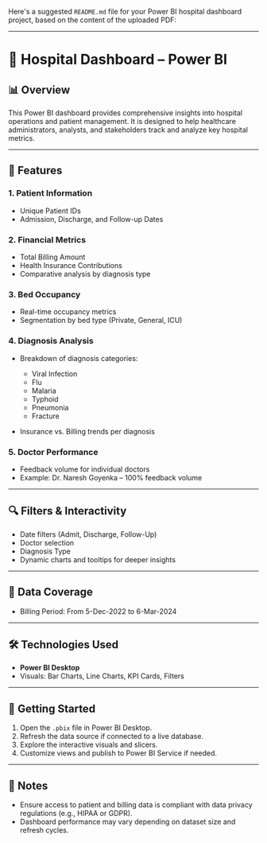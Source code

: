 Here's a suggested `README.md` file for your Power BI hospital dashboard project, based on the content of the uploaded PDF:

---

# 🏥 Hospital Dashboard – Power BI

## 📊 Overview

This Power BI dashboard provides comprehensive insights into hospital operations and patient management. It is designed to help healthcare administrators, analysts, and stakeholders track and analyze key hospital metrics.

---

## 📁 Features

### 1. **Patient Information**

* Unique Patient IDs
* Admission, Discharge, and Follow-up Dates

### 2. **Financial Metrics**

* Total Billing Amount
* Health Insurance Contributions
* Comparative analysis by diagnosis type

### 3. **Bed Occupancy**

* Real-time occupancy metrics
* Segmentation by bed type (Private, General, ICU)

### 4. **Diagnosis Analysis**

* Breakdown of diagnosis categories:

  * Viral Infection
  * Flu
  * Malaria
  * Typhoid
  * Pneumonia
  * Fracture
* Insurance vs. Billing trends per diagnosis

### 5. **Doctor Performance**

* Feedback volume for individual doctors
* Example: Dr. Naresh Goyenka – 100% feedback volume

---

## 🔍 Filters & Interactivity

* Date filters (Admit, Discharge, Follow-Up)
* Doctor selection
* Diagnosis Type
* Dynamic charts and tooltips for deeper insights

---

## 📆 Data Coverage

* Billing Period: From 5-Dec-2022 to 6-Mar-2024

---

## 🛠 Technologies Used

* **Power BI Desktop**
* Visuals: Bar Charts, Line Charts, KPI Cards, Filters

---

## 🚀 Getting Started

1. Open the `.pbix` file in Power BI Desktop.
2. Refresh the data source if connected to a live database.
3. Explore the interactive visuals and slicers.
4. Customize views and publish to Power BI Service if needed.

---

## 📌 Notes

* Ensure access to patient and billing data is compliant with data privacy regulations (e.g., HIPAA or GDPR).
* Dashboard performance may vary depending on dataset size and refresh cycles.

